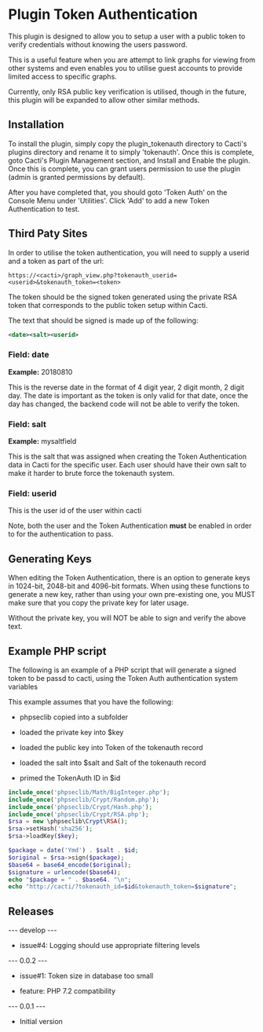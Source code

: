 # Plugin Token Authentication

This plugin is designed to allow you to setup a user with a public token to
verify credentials without knowing the users password.

This is a useful feature when you are attempt to link graphs for viewing from
other systems and even enables you to utilise guest accounts to provide limited
access to specific graphs.

Currently, only RSA public key verification is utilised, though in the future,
this plugin will be expanded to allow other similar methods.

## Installation

To install the plugin, simply copy the plugin_tokenauth directory to Cacti's
plugins directory and rename it to simply 'tokenauth'. Once this is complete,
goto Cacti's Plugin Management section, and Install and Enable the plugin. Once
this is complete, you can grant users permission to use the plugin (admin is
granted permissions by default).

After you have completed that, you should goto 'Token Auth' on the Console Menu
under 'Utilities'.  Click 'Add' to add a new Token Authentication to test.

## Third Paty Sites

In order to utilise the token authentication, you will need to supply a userid
and a token as part of the url:

`https://<cacti>/graph_view.php?tokenauth_userid=<userid>&tokenauth_token=<token>`

The token should be the signed token generated using the private RSA token that
corresponds to the public token setup within Cacti.

The text that should be signed is made up of the following:

```xml
<date><salt><userid>
```

### Field: date

**Example:** 20180810

This is the reverse date in the format of 4 digit year, 2 digit month, 2 digit
day.  The date is important as the token is only valid for that date, once the
day has changed, the backend code will not be able to verify the token.

### Field: salt

**Example:** mysaltfield

This is the salt that was assigned when creating the Token Authentication data
in Cacti for the specific user.  Each user should have their own salt to make it
harder to brute force the tokenauth system.

### Field: userid

This is the user id of the user within cacti

Note, both the user and the Token Authentication **must** be enabled in order to
for the authentication to pass.

## Generating Keys

When editing the Token Authentication, there is an option to generate keys in
1024-bit, 2048-bit and 4096-bit formats.  When using these functions to generate
a new key, rather than using your own pre-existing one, you MUST make sure that
you copy the private key for later usage.

Without the private key, you will NOT be able to sign and verify the above text.

## Example PHP script

The following is an example of a PHP script that will generate a signed token to
be passd to cacti, using the Token Auth authentication system variables

This example assumes that you have the following:

* phpseclib copied into a subfolder

* loaded the private key into $key

* loaded the public key into Token of the tokenauth record

* loaded the salt into $salt and Salt of the tokenauth record

* primed the TokenAuth ID in $id

```php
include_once('phpseclib/Math/BigInteger.php');
include_once('phpseclib/Crypt/Random.php');
include_once('phpseclib/Crypt/Hash.php');
include_once('phpseclib/Crypt/RSA.php');
$rsa = new \phpseclib\Crypt\RSA();
$rsa->setHash('sha256');
$rsa->loadKey($key);

$package = date('Ymd') . $salt . $id;
$original = $rsa->sign($package);
$base64 = base64_encode($original);
$signature = urlencode($base64);
echo "$package = " . $base64. "\n";
echo "http://cacti/?tokenauth_id=$id&tokenauth_token=$signature";
```

## Releases

--- develop ---

* issue#4: Logging should use appropriate filtering levels

--- 0.0.2 ---

* issue#1: Token size in database too small

* feature: PHP 7.2 compatibility

--- 0.0.1 ---

* Initial version
